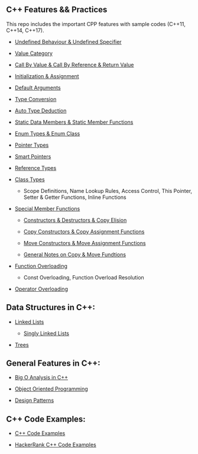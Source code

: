 ## C++ Features && Practices

This repo includes the important CPP features with sample codes (C++11, C++14, C++17).

- [Undefined Behaviour & Undefined Specifier](https://github.com/gefendioglu/Cpp_Practices/blob/master/Cpp_Features/11_Undefined_Behaviour.md)

- [Value Category](https://github.com/gefendioglu/Cpp_Practices/blob/master/Cpp_Features/24_Value_Category.md)

- [Call By Value & Call By Reference & Return Value](https://github.com/gefendioglu/Cpp_Practices/blob/master/Cpp_Features/15_Call_By_Value_Reference.md)

- [Initialization & Assignment](https://github.com/gefendioglu/Cpp_Practices/blob/master/Cpp_Features/17_Initialization_Assignment.md)

- [Default Arguments](https://github.com/gefendioglu/Cpp_Practices/blob/master/Cpp_Features/23_Default_Arguments.md)

- [Type Conversion](https://github.com/gefendioglu/Cpp_Practices/blob/master/Cpp_Features/14_Type_Conversion.md)

- [Auto Type Deduction](https://github.com/gefendioglu/Cpp_Practices/blob/master/Cpp_Features/19_Auto_Type_Deduction.md)

- [Static Data Members & Static Member Functions](https://github.com/gefendioglu/Cpp_Practices/blob/master/Cpp_Features/13_Static_Members.md)

- [Enum Types & Enum Class](https://github.com/gefendioglu/Cpp_Practices/blob/master/Cpp_Features/12_Enum_Types_Classes.md)

- [Pointer Types](https://github.com/gefendioglu/Cpp_Practices/blob/master/Cpp_Features/20_Pointers.md)

- [Smart Pointers](https://github.com/gefendioglu/Cpp_Practices/blob/master/Cpp_Features/30_Smart_Pointers.md)

- [Reference Types](https://github.com/gefendioglu/Cpp_Practices/blob/master/Cpp_Features/22_References.md)

- [Class Types](https://github.com/gefendioglu/Cpp_Practices/blob/master/Cpp_Features/25_Classes.md)
  - Scope Definitions, Name Lookup Rules, Access Control, This Pointer, Setter & Getter Functions, Inline Functions 

- [Special Member Functions](https://github.com/gefendioglu/Cpp_Practices/blob/master/Cpp_Features/Special_Member_Functions.md)
   - [Constructors & Destructors & Copy Elision](https://github.com/gefendioglu/Cpp_Practices/blob/master/Cpp_Features/37_Constructors_Destructors.md)  
   
   - [Copy Constructors & Copy Assignment Functions](https://github.com/gefendioglu/Cpp_Practices/blob/master/Cpp_Features/39_Copy_Functions.md)

   - [Move Constructors & Move Assignment Functions](https://github.com/gefendioglu/Cpp_Practices/blob/master/Cpp_Features/40_Move_Functions.md)
   
   - [General Notes on Copy & Move Fundtions](https://github.com/gefendioglu/Cpp_Practices/blob/master/Cpp_Features/General_Notes_Copy_Move_Func.md)

- [Function Overloading](https://github.com/gefendioglu/Cpp_Practices/blob/master/Cpp_Features/27_Function_Overloading.md)
  - Const Overloading, Function Overload Resolution 

- [Operator Overloading](https://github.com/gefendioglu/Cpp_Practices/blob/master/Cpp_Features/29_Operator_Overloading.md)

## Data Structures in C++: 

- [Linked Lists](https://github.com/gefendioglu/Cpp_Practices/blob/master/Cpp_Practices/Linked_List.md)
  - [Singly Linked Lists](https://github.com/gefendioglu/Cpp_Practices/blob/master/Data_Structures/11_Singly_Linked_List.md)

- [Trees](https://github.com/gefendioglu/Cpp_Practices/blob/master/Cpp_Practices/Trees_Graphs.md)

## General Features in C++: 

- [Big O Analysis in C++](https://github.com/gefendioglu/Cpp_Practices/blob/master/Cpp_Practices/Big_O_Analysis.md)

- [Object Oriented Programming](https://github.com/gefendioglu/Cpp_Practices/blob/master/Cpp_Practices/Object_Oriented_Programming.md)

- [Design Patterns](https://github.com/gefendioglu/Cpp_Practices/blob/master/Cpp_Practices/Design_Patterns.md)

## C++ Code Examples: 

- [C++ Code Examples](https://github.com/gefendioglu/Cpp_Practices/blob/master/Cpp_Practices/Cpp_Practices.md)

- [HackerRank C++ Code Examples](https://github.com/gefendioglu/Cpp_Practices/blob/master/HackerRank/HackerRank_Cpp.md)


